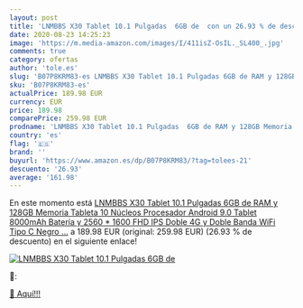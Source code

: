 ```yaml
---
layout: post
title: 'LNMBBS X30 Tablet 10.1 Pulgadas  6GB de  con un 26.93 % de descuento'
date: 2020-08-23 14:25:23
image: 'https://m.media-amazon.com/images/I/411isZ-OsIL._SL400_.jpg'
comments: true
category: ofertas
author: 'tole.es'
slug: 'B07P8KRM83-es LNMBBS X30 Tablet 10.1 Pulgadas 6GB de RAM y 128GB Memoria...'
sku: 'B07P8KRM83-es'
actualPrice: 189.98 EUR
currency: EUR
price: 189.98
comparePrice: 259.98 EUR
prodname: 'LNMBBS X30 Tablet 10.1 Pulgadas  6GB de RAM y 128GB Memoria Tableta 10 Núcleos Procesador Android 9.0 Tablet 8000mAh Batería y 2560 * 1600 FHD IPS  Doble 4G y Doble Banda WiFi  Tipo C  Negro  …'
country: 'es'
flag: '🇪🇸'
brand: ''
buyurl: 'https://www.amazon.es/dp/B07P8KRM83/?tag=tolees-21'
descuento: '26.93'
average: '161.98'
---
```


En este momento está [LNMBBS X30 Tablet 10.1 Pulgadas  6GB de RAM y 128GB Memoria Tableta 10 Núcleos Procesador Android 9.0 Tablet 8000mAh Batería y 2560 * 1600 FHD IPS  Doble 4G y Doble Banda WiFi  Tipo C  Negro  …](https://www.amazon.es/dp/B07P8KRM83/?tag=tolees-21) a 189.98 EUR (original: 259.98 EUR) (26.93 %  de descuento) en el siguiente enlace!

[![LNMBBS X30 Tablet 10.1 Pulgadas  6GB de ](https://m.media-amazon.com/images/I/411isZ-OsIL._SL400_.jpg)](https://www.amazon.es/dp/B07P8KRM83/?tag=tolees-21)

🔎:


[🛒 Aquí!!!](https://www.amazon.es/dp/B07P8KRM83/?tag=tolees-21)
